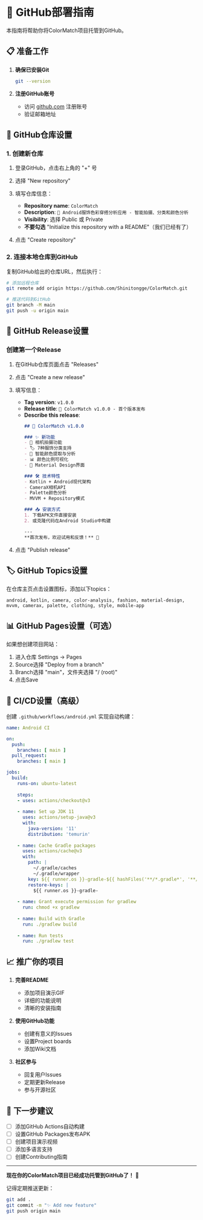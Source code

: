 # 🚀 GitHub部署指南

本指南将帮助你将ColorMatch项目托管到GitHub。

## 📋 准备工作

1. **确保已安装Git**
   ```bash
   git --version
   ```

2. **注册GitHub账号**
   - 访问 [github.com](https://github.com) 注册账号
   - 验证邮箱地址

## 🔧 GitHub仓库设置

### 1. 创建新仓库

1. 登录GitHub，点击右上角的 "+" 号
2. 选择 "New repository"
3. 填写仓库信息：
   - **Repository name**: `ColorMatch`
   - **Description**: `🎨 Android服饰色彩穿搭分析应用 - 智能拍摄、分类和颜色分析`
   - **Visibility**: 选择 Public 或 Private
   - **不要勾选** "Initialize this repository with a README"（我们已经有了）

4. 点击 "Create repository"

### 2. 连接本地仓库到GitHub

复制GitHub给出的仓库URL，然后执行：

```bash
# 添加远程仓库
git remote add origin https://github.com/Shinitongge/ColorMatch.git

# 推送代码到GitHub
git branch -M main
git push -u origin main
```

## 📱 GitHub Release设置

### 创建第一个Release

1. 在GitHub仓库页面点击 "Releases"
2. 点击 "Create a new release"
3. 填写信息：
   - **Tag version**: `v1.0.0`
   - **Release title**: `🎉 ColorMatch v1.0.0 - 首个版本发布`
   - **Describe this release**:
     ```markdown
     ## 🎨 ColorMatch v1.0.0

     ### ✨ 新功能
     - 📸 相机拍摄功能
     - 🏷️ 7种服饰分类支持
     - 🎨 智能颜色提取与分析
     - 📊 颜色比例可视化
     - 📱 Material Design界面

     ### 🛠️ 技术特性
     - Kotlin + Android现代架构
     - CameraX相机API
     - Palette颜色分析
     - MVVM + Repository模式

     ### 📥 安装方式
     1. 下载APK文件直接安装
     2. 或克隆代码在Android Studio中构建

     ---
     **首次发布，欢迎试用和反馈！** 🚀
     ```

4. 点击 "Publish release"

## 🏷️ GitHub Topics设置

在仓库主页点击设置图标，添加以下topics：

```
android, kotlin, camera, color-analysis, fashion, material-design, 
mvvm, camerax, palette, clothing, style, mobile-app
```

## 📊 GitHub Pages设置（可选）

如果想创建项目网站：

1. 进入仓库 Settings → Pages
2. Source选择 "Deploy from a branch"
3. Branch选择 "main"，文件夹选择 "/ (root)"
4. 点击Save

## 🔄 CI/CD设置（高级）

创建 `.github/workflows/android.yml` 实现自动构建：

```yaml
name: Android CI

on:
  push:
    branches: [ main ]
  pull_request:
    branches: [ main ]

jobs:
  build:
    runs-on: ubuntu-latest
    
    steps:
    - uses: actions/checkout@v3
    
    - name: Set up JDK 11
      uses: actions/setup-java@v3
      with:
        java-version: '11'
        distribution: 'temurin'
        
    - name: Cache Gradle packages
      uses: actions/cache@v3
      with:
        path: |
          ~/.gradle/caches
          ~/.gradle/wrapper
        key: ${{ runner.os }}-gradle-${{ hashFiles('**/*.gradle*', '**/gradle-wrapper.properties') }}
        restore-keys: |
          ${{ runner.os }}-gradle-
          
    - name: Grant execute permission for gradlew
      run: chmod +x gradlew
      
    - name: Build with Gradle
      run: ./gradlew build
      
    - name: Run tests
      run: ./gradlew test
```

## 📈 推广你的项目

1. **完善README**
   - 添加项目演示GIF
   - 详细的功能说明
   - 清晰的安装指南

2. **使用GitHub功能**
   - 创建有意义的Issues
   - 设置Project boards
   - 添加Wiki文档

3. **社区参与**
   - 回复用户Issues
   - 定期更新Release
   - 参与开源社区

## 🎯 下一步建议

- [ ] 添加GitHub Actions自动构建
- [ ] 设置GitHub Packages发布APK
- [ ] 创建项目演示视频
- [ ] 添加多语言支持
- [ ] 创建Contributing指南

---

**现在你的ColorMatch项目已经成功托管到GitHub了！** 🎉

记得定期推送更新：
```bash
git add .
git commit -m "✨ Add new feature"
git push origin main
```